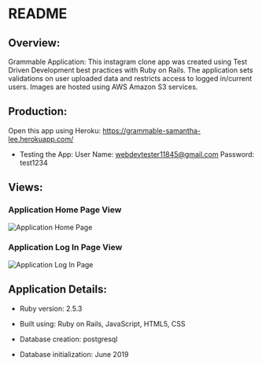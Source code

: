 # README

## Overview:

Grammable Application: This instagram clone app was created using Test Driven Development best practices with Ruby on Rails. The application sets validations on user uploaded data and restricts access to logged in/current users. Images are hosted using AWS Amazon S3 services. 

## Production:

Open this app using Heroku:
https://grammable-samantha-lee.herokuapp.com/

* Testing the App:
  User Name: webdevtester11845@gmail.com
  Password: test1234

## Views:

### Application Home Page View

![Application Home Page](https://user-images.githubusercontent.com/49353329/63212453-dd4d3300-c0d2-11e9-8bc0-8a19443bde5f.JPG)

### Application Log In Page View

![Application Log In Page](https://user-images.githubusercontent.com/49353329/63212464-fb1a9800-c0d2-11e9-9d0b-0a28147b9555.JPG)


## Application Details:

* Ruby version: 2.5.3

* Built using: Ruby on Rails, JavaScript, HTML5, CSS

* Database creation: postgresql

* Database initialization: June 2019



